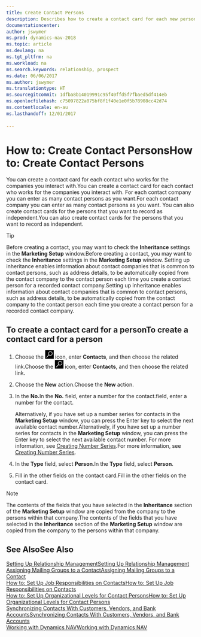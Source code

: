 ```yaml
---
title: Create Contact Persons
description: Describes how to create a contact card for each new person or prospect you interact with or have a business relationship with.
documentationcenter: 
author: jswymer
ms.prod: dynamics-nav-2018
ms.topic: article
ms.devlang: na
ms.tgt_pltfrm: na
ms.workload: na
ms.search.keywords: relationship, prospect
ms.date: 06/06/2017
ms.author: jswymer
ms.translationtype: HT
ms.sourcegitcommit: 1dfba8b14019991c95f40ffd5f7fbaed5df414eb
ms.openlocfilehash: c75097822a075bf8f1f40e1e0f5b78908cc42d74
ms.contentlocale: en-au
ms.lasthandoff: 12/01/2017

---
```

# <a name="how-to-create-contact-persons"></a><span data-ttu-id="f45c9-103">How to: Create Contact Persons</span><span class="sxs-lookup"><span data-stu-id="f45c9-103">How to: Create Contact Persons</span></span>
<span data-ttu-id="f45c9-104">You can create a contact card for each contact who works for the companies you interact with.</span><span class="sxs-lookup"><span data-stu-id="f45c9-104">You can create a contact card for each contact who works for the companies you interact with.</span></span> <span data-ttu-id="f45c9-105">For each contact company you can enter as many contact persons as you want.</span><span class="sxs-lookup"><span data-stu-id="f45c9-105">For each contact company you can enter as many contact persons as you want.</span></span> <span data-ttu-id="f45c9-106">You can also create contact cards for the persons that you want to record as independent.</span><span class="sxs-lookup"><span data-stu-id="f45c9-106">You can also create contact cards for the persons that you want to record as independent.</span></span>

> [!TIP]  
>   <span data-ttu-id="f45c9-107">Before creating a contact, you may want to check the **Inheritance** settings in the **Marketing Setup** window.</span><span class="sxs-lookup"><span data-stu-id="f45c9-107">Before creating a contact, you may want to check the **Inheritance** settings in the **Marketing Setup** window.</span></span> <span data-ttu-id="f45c9-108">Setting up inheritance enables information about contact companies that is common to contact persons, such as address details, to be automatically copied from the contact company to the contact person each time you create a contact person for a recorded contact company.</span><span class="sxs-lookup"><span data-stu-id="f45c9-108">Setting up inheritance enables information about contact companies that is common to contact persons, such as address details, to be automatically copied from the contact company to the contact person each time you create a contact person for a recorded contact company.</span></span>

## <a name="to-create-a-contact-card-for-a-person"></a><span data-ttu-id="f45c9-109">To create a contact card for a person</span><span class="sxs-lookup"><span data-stu-id="f45c9-109">To create a contact card for a person</span></span>
1. <span data-ttu-id="f45c9-110">Choose the ![Search for Page or Report](media/ui-search/search_small.png "Search for Page or Report icon") icon, enter **Contacts**, and then choose the related link.</span><span class="sxs-lookup"><span data-stu-id="f45c9-110">Choose the ![Search for Page or Report](media/ui-search/search_small.png "Search for Page or Report icon") icon, enter **Contacts**, and then choose the related link.</span></span>
2. <span data-ttu-id="f45c9-111">Choose the **New** action.</span><span class="sxs-lookup"><span data-stu-id="f45c9-111">Choose the **New** action.</span></span>
3. <span data-ttu-id="f45c9-112">In the **No.**</span><span class="sxs-lookup"><span data-stu-id="f45c9-112">In the **No.**</span></span> <span data-ttu-id="f45c9-113">field, enter a number for the contact.</span><span class="sxs-lookup"><span data-stu-id="f45c9-113">field, enter a number for the contact.</span></span>

    <span data-ttu-id="f45c9-114">Alternatively, if you have set up a number series for contacts in the **Marketing Setup** window, you can press the Enter key to select the next available contact number.</span><span class="sxs-lookup"><span data-stu-id="f45c9-114">Alternatively, if you have set up a number series for contacts in the **Marketing Setup** window, you can press the Enter key to select the next available contact number.</span></span> <span data-ttu-id="f45c9-115">For more information, see [Creating Number Series](ui-create-number-series.md).</span><span class="sxs-lookup"><span data-stu-id="f45c9-115">For more information, see [Creating Number Series](ui-create-number-series.md).</span></span>
4. <span data-ttu-id="f45c9-116">In the **Type** field, select **Person**.</span><span class="sxs-lookup"><span data-stu-id="f45c9-116">In the **Type** field, select **Person**.</span></span>
5. <span data-ttu-id="f45c9-117">Fill in the other fields on the contact card.</span><span class="sxs-lookup"><span data-stu-id="f45c9-117">Fill in the other fields on the contact card.</span></span>

> [!NOTE]  
>   <span data-ttu-id="f45c9-118">The contents of the fields that you have selected in the **Inheritance** section of the **Marketing Setup** window are copied from the company to the persons within that company.</span><span class="sxs-lookup"><span data-stu-id="f45c9-118">The contents of the fields that you have selected in the **Inheritance** section of the **Marketing Setup** window are copied from the company to the persons within that company.</span></span>

## <a name="see-also"></a><span data-ttu-id="f45c9-119">See Also</span><span class="sxs-lookup"><span data-stu-id="f45c9-119">See Also</span></span>
[<span data-ttu-id="f45c9-120">Setting Up Relationship Management</span><span class="sxs-lookup"><span data-stu-id="f45c9-120">Setting Up Relationship Management</span></span>](marketing-setup-marketing.md)  
[<span data-ttu-id="f45c9-121">Assigning Mailing Groups to a Contact</span><span class="sxs-lookup"><span data-stu-id="f45c9-121">Assigning Mailing Groups to a Contact</span></span>](marketing-mailing-groups.md#AssignMailGroupContact)  
[<span data-ttu-id="f45c9-122">How to: Set Up Job Responsibilities on Contacts</span><span class="sxs-lookup"><span data-stu-id="f45c9-122">How to: Set Up Job Responsibilities on Contacts</span></span>](marketing-job-responsibilities.md)  
[<span data-ttu-id="f45c9-123">How to: Set Up Organizational Levels for Contact Persons</span><span class="sxs-lookup"><span data-stu-id="f45c9-123">How to: Set Up Organizational Levels for Contact Persons</span></span>](marketing-organizational-levels.md)  
[<span data-ttu-id="f45c9-124">Synchronizing Contacts With Customers, Vendors, and Bank Accounts</span><span class="sxs-lookup"><span data-stu-id="f45c9-124">Synchronizing Contacts With Customers, Vendors, and Bank Accounts</span></span>](marketing-synchronize-contacts-customers-vendors-bank-accounts.md)  
[<span data-ttu-id="f45c9-125">Working with Dynamics NAV</span><span class="sxs-lookup"><span data-stu-id="f45c9-125">Working with Dynamics NAV</span></span>](ui-work-product.md)  

